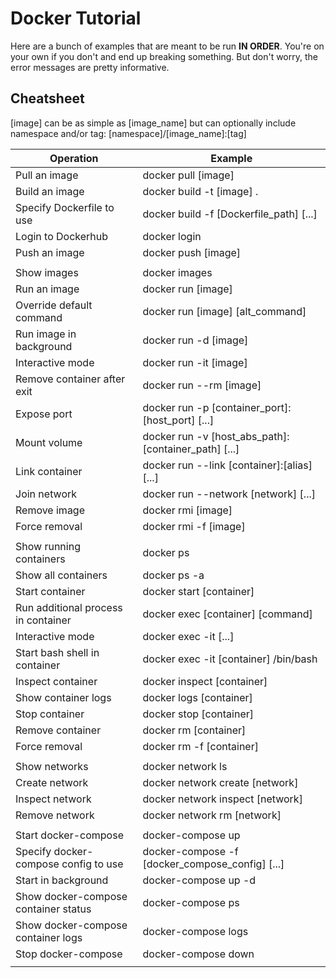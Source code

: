 # Docker Tutorial

Here are a bunch of examples that are meant to be run __IN ORDER__. You're on your own if you don't and end up breaking something. But don't worry, the error messages are pretty informative.

## Cheatsheet

[image] can be as simple as [image_name] but can optionally include namespace and/or tag: [namespace]/[image_name]:[tag]

| Operation                               | Example                                               |
| --------------------------------------- | ----------------------------------------------------- |
| Pull an image                           | docker pull [image]                                   |
| Build an image                          | docker build -t [image] .                             |
| Specify Dockerfile to use               | docker build -f [Dockerfile_path] [...]               |
| Login to Dockerhub                      | docker login                                          |
| Push an image                           | docker push [image]                                   |
|                                         |                                                       |
| Show images                             | docker images                                         |
| Run an image                            | docker run [image]                                    |
| Override default command                | docker run [image] [alt_command]                      |
| Run image in background                 | docker run -d [image]                                 |
| Interactive mode                        | docker run -it [image]                                |
| Remove container after exit             | docker run --rm [image]                               |
| Expose port                             | docker run -p [container_port]:[host_port] [...]      |
| Mount volume                            | docker run -v [host_abs_path]:[container_path] [...]  |
| Link container                          | docker run --link [container]:[alias] [...]           |
| Join network                            | docker run --network [network] [...]                  |
| Remove image                            | docker rmi [image]                                    |
| Force removal                           | docker rmi -f [image]                                 |
|                                         |                                                       |
| Show running containers                 | docker ps                                             |
| Show all containers                     | docker ps -a                                          |
| Start container                         | docker start [container]                              |
| Run additional process in container     | docker exec [container] [command]                     |
| Interactive mode                        | docker exec -it [...]                                 |
| Start bash shell in container           | docker exec -it [container] /bin/bash                 |
| Inspect container                       | docker inspect [container]                            |
| Show container logs                     | docker logs [container]                               |
| Stop container                          | docker stop [container]                               |
| Remove container                        | docker rm [container]                                 |
| Force removal                           | docker rm -f [container]                              |
|                                         |                                                       |
| Show networks                           | docker network ls                                     |
| Create network                          | docker network create [network]                       |
| Inspect network                         | docker network inspect [network]                      |
| Remove network                          | docker network rm [network]                           |
|                                         |                                                       |
| Start docker-compose                    | docker-compose up                                     |
| Specify docker-compose config to use    | docker-compose -f [docker_compose_config] [...]       |
| Start in background                     | docker-compose up -d                                  |
| Show docker-compose container status    | docker-compose ps                                     |
| Show docker-compose container logs      | docker-compose logs                                   |
| Stop docker-compose                     | docker-compose down                                   |
|                                         |                                                       |
